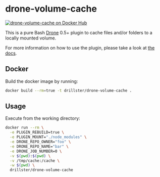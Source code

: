 # drone-volume-cache
[![drone-volume-cache on Docker Hub](https://img.shields.io/docker/automated/drillster/drone-volume-cache.svg)](https://hub.docker.com/r/drillster/drone-volume-cache/)

This is a pure Bash [Drone](https://github.com/drone/drone) 0.5+ plugin to cache files and/or folders to a locally mounted volume.

For more information on how to use the plugin, please take a look at [the docs](https://github.com/Drillster/drone-volume-cache/blob/master/DOCS.md).

## Docker
Build the docker image by running:

```bash
docker build --rm=true -t drillster/drone-volume-cache .
```

## Usage
Execute from the working directory:

```bash
docker run --rm \
  -e PLUGIN_REBUILD=true \
  -e PLUGIN_MOUNT="./node_modules" \
  -e DRONE_REPO_OWNER="foo" \
  -e DRONE_REPO_NAME="bar" \
  -e DRONE_JOB_NUMBER=0 \
  -v $(pwd):$(pwd) \
  -v /tmp/cache:/cache \
  -w $(pwd) \
  drillster/drone-volume-cache
```
